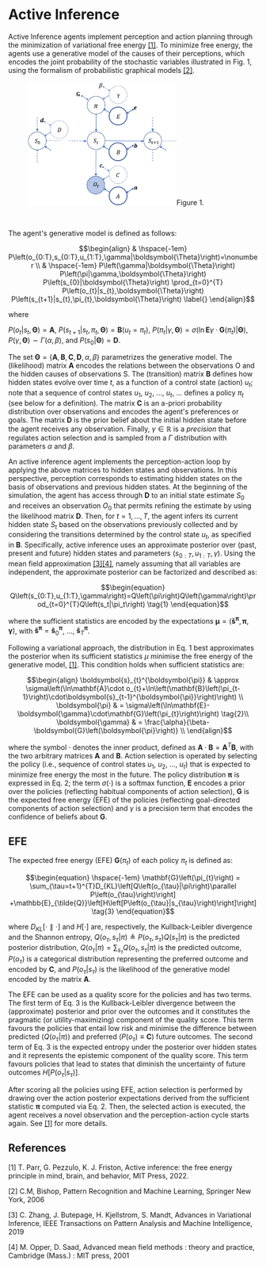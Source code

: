 # Active Inference
Active Inference agents implement perception and action planning through the minimization of variational free energy [[1]](#1). To minimize free energy, the agents use a generative model of the causes of their perceptions, which encodes the joint probability of the stochastic variables illustrated in Fig. $1$, using the formalism of probabilistic graphical models [[2]](#2). 

<figure>
  <img
  src="Fig1.png"
  width="300"
  <figcaption>Figure 1.</figcaption>
</figure>

&nbsp;

The agent's generative model is defined as follows:
```math
\begin{align}
& 
\hspace{-1em}
P\left(o_{0:T},s_{0:T},u_{1:T},\gamma|\boldsymbol{\Theta}\right)=\nonumber \\
& 
\hspace{-1em}
P\left(\gamma|\boldsymbol{\Theta}\right)
P\left(\pi|\gamma,\boldsymbol{\Theta}\right)
P\left(s_{0}|\boldsymbol{\Theta}\right)
\prod_{t=0}^{T}
P\left(o_{t}|s_{t},\boldsymbol{\Theta}\right)
P\left(s_{t+1}|s_{t},\pi_{t},\boldsymbol{\Theta}\right)
\label{}
\end{align}
```
where

$P\left(o_{t}|s_{t},\boldsymbol{\Theta}\right)=\mathbf{A}$, 
${P\left(s_{t+1}|s_t,\pi_t,\boldsymbol{\Theta}\right)=\mathbf{B}\left(u_t=\pi_t\right)}$, 
${P\left(\pi_t|\gamma,\boldsymbol{\Theta}\right)=\sigma\left(\ln\mathbf{E}\gamma\cdot\mathbf{G}\left(\pi_t\right)|\boldsymbol{\Theta}\right)}$, 
$P\left(\gamma,\boldsymbol{\Theta}\right)\sim\Gamma\left(\alpha,\beta\right)$, and
$P\left(s_0|\boldsymbol{\Theta}\right)=\mathbf{D}$.

The set $\boldsymbol{\Theta}=\{\mathbf{A},\mathbf{B},\mathbf{C},\mathbf{D},\alpha,\beta\}$ parametrizes 
the generative model. The (likelihood) matrix $\mathbf{A}$ encodes the relations between the observations 
$\mathrm{O}$ and the hidden causes of observations $\mathrm{S}$. The (transition) matrix $\mathbf{B}$ defines how hidden states evolve over time $t$, as a function of a control state (action) $u_t$; note that a sequence of control states $u_1$, $u_2$, $\dots$, $u_t$, $\dots$ defines a policy $\pi_t$ (see below for a definition). The matrix $\mathbf{C}$ is an a-priori probability distribution over observations and encodes the agent's preferences or goals. The matrix $\mathbf{D}$ is the prior belief about the initial hidden state before the agent receives any observation. Finally, $\gamma\in\mathbb{R}$ is a _precision_ that regulates action selection and is sampled from a $\Gamma$ distribution with parameters $\alpha$ and $\beta$. 

An active inference agent implements the perception-action loop by applying the above matrices to hidden states and observations. In this perspective, perception corresponds to estimating hidden states on the basis of observations and previous hidden states. At the beginning of the simulation, the agent has access through $\mathbf{D}$ to an initial state estimate $S_0$ and receives an observation $O_0$ that permits refining the estimate by using the likelihood matrix $\mathbf{D}$. Then, for $t=1,\dots,T$, the agent infers its current hidden state $S_t$ based on the observations previously collected and by considering the transitions determined by the control state $u_t$, as specified in $\mathbf{B}$. Specifically, active inference uses an approximate posterior over (past, present and future) hidden states and parameters ($s_{0:T},u_{1:T},\gamma$). Using the mean field approximation [[3]](#3)[[4]](#4), namely assuming that all variables are independent, the approximate posterior can be factorized and described as:
```math
\begin{equation}
Q\left(s_{0:T},u_{1:T},\gamma\right)=Q\left(\pi\right)Q\left(\gamma\right)\prod_{t=0}^{T}Q\left(s_t|\pi_t\right)
\tag{1}
\end{equation}
```
where the sufficient statistics are encoded by the expectations $`\boldsymbol{\mu}=\left(\mathbf{\tilde{s}}^{\boldsymbol{\pi}},\boldsymbol{\pi},\boldsymbol{\gamma}\right)`$, with $`\mathbf{\tilde{s}}^{\boldsymbol{\pi}}=\mathbf{\tilde{s}}_0^{\boldsymbol{\pi}}`$,
$\dots$, $`\mathbf{\tilde{s}}_ T^{\boldsymbol{\pi}}`$.

Following a variational approach, the distribution in Eq. $1$ best approximates the posterior when its sufficient statistics $\mu$ minimise the free energy of the generative model, [[1]](#1).
This condition holds when sufficient statistics are:
```math
\begin{align}
\boldsymbol{s}_{t}^{\boldsymbol{\pi}} & \approx \sigma\left(\ln\mathbf{A}\cdot o_{t}+\ln\left(\mathbf{B}\left(\pi_{t-1}\right)\cdot\boldsymbol{s}_{t-1}^{\boldsymbol{\pi}}\right)\right)
\\
\boldsymbol{\pi} & = \sigma\left(\ln\mathbf{E}-\boldsymbol{\gamma}\cdot\mathbf{G}\left(\pi_{t}\right)\right)
\tag{2}\\
\boldsymbol{\gamma} & = \frac{\alpha}{\beta-\boldsymbol{G}\left(\boldsymbol{\pi}\right)}
\\
\end{align}
```
where the symbol $\cdot$ denotes the inner product, defined as $\mathbf{A}\cdot\mathbf{B}=\mathbf{A}^T\mathbf{B}$, with the two arbitrary matrices $\mathbf{A}$ and $\mathbf{B}$.
Action selection is operated by selecting the policy (i.e., sequence of control states $u_1$, $u_2$, $\dots$, $u_t$) that is expected to minimize free energy the most in the future. The policy distribution $\boldsymbol{\pi}$ is expressed in Eq. $2$; the term $\sigma\left(\cdot\right)$ is a softmax function, $\mathbf{E}$ encodes a prior over the policies (reflecting habitual components of action selection), $\mathbf{G}$ is the expected free energy (EFE) of the policies (reflecting goal-directed components of action selection) and $\gamma$ is a precision term that encodes the confidence of beliefs about $\mathbf{G}$. 

## EFE
The expected free energy (EFE) $\mathbf{G}(\pi_t)$ of each policy $\pi_t$ is defined as:
```math
\begin{equation}
\hspace{-1em}
\mathbf{G}\left(\pi_{t}\right) = \sum_{\tau=t+1}^{T}D_{KL}\left[Q\left(o_{\tau}|\pi\right)\parallel P\left(o_{\tau}\right)\right] +\mathbb{E}_{\tilde{Q}}\left[H\left[P\left(o_{\tau}|s_{\tau}\right)\right]\right]
\tag{3}
\end{equation}
```

where $D_{KL}\left[\cdot\parallel\cdot\right]$ and $H\left[\cdot\right]$ are, respectively, the Kullback-Leibler divergence and the Shannon entropy,
$Q\left(o_{\tau},s_{\tau}|\pi\right)\triangleq P\left(o_{\tau},s_{\tau}\right)Q\left(s_{\tau}|\pi\right)$ 
is the predicted posterior distribution, $Q\left(o_{\tau}|\pi\right)=\sum_{s_{\tau}}Q\left(o_{\tau},s_{\tau}|\pi\right)$  is the predicted outcome, $P\left( o_\tau \right)$ is a categorical distribution representing the preferred outcome and encoded by $\mathbf{C}$, and $P\left(o_\tau|s_\tau\right)$ is the likelihood of the generative model encoded by the matrix $\mathbf{A}$. 

The EFE can be used as a quality score for the policies and has two terms. The first term of Eq. $3$ is the Kullback-Leibler divergence between the (approximate) posterior and prior over the outcomes and it constitutes the pragmatic (or utility-maximizing) component of the quality score. 
This term favours the policies that entail low risk and minimise the difference between predicted ($`Q\left(o_\tau|\pi\right)`$) and preferred ($P\left(o_\tau \right)\equiv\mathbf{C}$) future outcomes. The second term of Eq. $3$ is the expected entropy under the posterior over hidden states and it represents the epistemic component of the quality score. This term favours policies that lead to states that diminish the uncertainty of future outcomes $H\left[P\left( o_\tau|s_\tau \right) \right]$.

After scoring all the policies using EFE, action selection is performed by drawing over the action posterior expectations derived from the sufficient statistic $\boldsymbol{\pi}$ computed via Eq. $2$. Then, the selected action is executed, the agent receives a novel observation and the perception-action cycle starts again. See [[1]](#1) for more details.

## References
<a id="1">[1]</a> 
T. Parr, G. Pezzulo, K. J. Friston, Active inference: the free energy
principle in mind, brain, and behavior, MIT Press, 2022.

<a id="2">[2]</a>
C.M, Bishop, Pattern Recognition and Machine Learning, Springer New York, 2006

<a id="3">[3]</a>
C. Zhang, J. Butepage, H. Kjellstrom, S. Mandt, Advances in Variational Inference, IEEE Transactions on Pattern Analysis and Machine Intelligence, 2019

<a id="4">[4]</a>
M. Opper, D. Saad, Advanced mean field methods : theory and practice, Cambridge (Mass.) : MIT press, 2001
